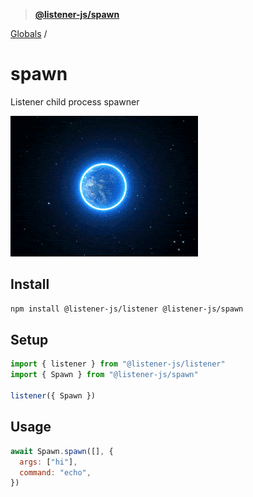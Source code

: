 > **[@listener-js/spawn](README.md)**

[Globals](globals.md) /

# spawn

Listener child process spawner

![spawn](media/spawn.gif)

## Install

```bash
npm install @listener-js/listener @listener-js/spawn
```

## Setup

```ts
import { listener } from "@listener-js/listener"
import { Spawn } from "@listener-js/spawn"

listener({ Spawn })
```

## Usage

```js
await Spawn.spawn([], {
  args: ["hi"],
  command: "echo",
})
```